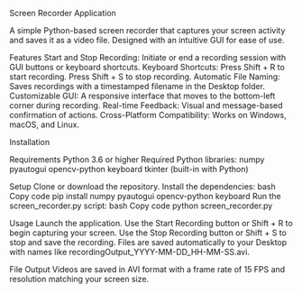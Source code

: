 Screen Recorder Application

A simple Python-based screen recorder that captures your screen activity and saves it as a video file. Designed with an intuitive GUI for ease of use.

Features
Start and Stop Recording: Initiate or end a recording session with GUI buttons or keyboard shortcuts.
Keyboard Shortcuts:
Press Shift + R to start recording.
Press Shift + S to stop recording.
Automatic File Naming: Saves recordings with a timestamped filename in the Desktop folder.
Customizable GUI: A responsive interface that moves to the bottom-left corner during recording.
Real-time Feedback: Visual and message-based confirmation of actions.
Cross-Platform Compatibility: Works on Windows, macOS, and Linux.

Installation

Requirements
Python 3.6 or higher
Required Python libraries:
numpy
pyautogui
opencv-python
keyboard
tkinter (built-in with Python)

Setup
Clone or download the repository.
Install the dependencies:
bash
Copy code
pip install numpy pyautogui opencv-python keyboard
Run the screen_recorder.py script:
bash
Copy code
python screen_recorder.py

Usage
Launch the application.
Use the Start Recording button or Shift + R to begin capturing your screen.
Use the Stop Recording button or Shift + S to stop and save the recording.
Files are saved automatically to your Desktop with names like recordingOutput_YYYY-MM-DD_HH-MM-SS.avi.

File Output
Videos are saved in AVI format with a frame rate of 15 FPS and resolution matching your screen size.
